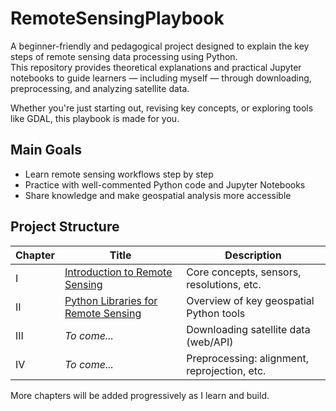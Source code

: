 # RemoteSensingPlaybook

A beginner-friendly and pedagogical project designed to explain the key steps of remote sensing data processing using Python.  
This repository provides theoretical explanations and practical Jupyter notebooks to guide learners — including myself — through downloading, preprocessing, and analyzing satellite data.

Whether you're just starting out, revising key concepts, or exploring tools like GDAL, this playbook is made for you.

## Main Goals
- Learn remote sensing workflows step by step  
- Practice with well-commented Python code and Jupyter Notebooks  
- Share knowledge and make geospatial analysis more accessible  

## Project Structure

| Chapter | Title                                           | Description                                  |
|--------|--------------------------------------------------|----------------------------------------------|
| I      | [Introduction to Remote Sensing](I_Intro/)       | Core concepts, sensors, resolutions, etc.    |
| II     | [Python Libraries for Remote Sensing](II_Libraries/) | Overview of key geospatial Python tools     |
| III    | *To come...*                                     | Downloading satellite data (web/API)         |
| IV     | *To come...*                                     | Preprocessing: alignment, reprojection, etc. |

More chapters will be added progressively as I learn and build.

